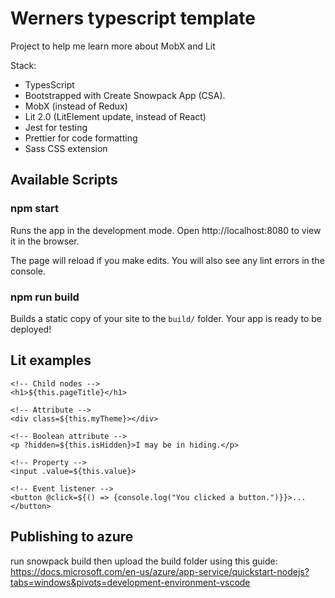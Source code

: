 # Werners typescript template

Project to help me learn more about MobX and Lit

Stack:

-   TypesScript
-   Bootstrapped with Create Snowpack App (CSA).
-   MobX (instead of Redux)
-   Lit 2.0 (LitElement update, instead of React)
-   Jest for testing
-   Prettier for code formatting
-   Sass CSS extension

## Available Scripts

### npm start

Runs the app in the development mode.
Open http://localhost:8080 to view it in the browser.

The page will reload if you make edits.
You will also see any lint errors in the console.

### npm run build

Builds a static copy of your site to the `build/` folder.
Your app is ready to be deployed!

## Lit examples

```
<!-- Child nodes -->
<h1>${this.pageTitle}</h1>

<!-- Attribute -->
<div class=${this.myTheme}></div>

<!-- Boolean attribute -->
<p ?hidden=${this.isHidden}>I may be in hiding.</p>

<!-- Property -->
<input .value=${this.value}>

<!-- Event listener -->
<button @click=${() => {console.log("You clicked a button.")}}>...</button>
```

## Publishing to azure

run snowpack build
then upload the build folder using this guide:
https://docs.microsoft.com/en-us/azure/app-service/quickstart-nodejs?tabs=windows&pivots=development-environment-vscode
